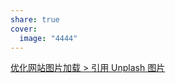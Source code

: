 ```yaml
---
share: true
cover:
  image: "4444"
---
```


[优化网站图片加载 > 引用 Unplash 图片](%E4%BC%98%E5%8C%96%E7%BD%91%E7%AB%99%E5%9B%BE%E7%89%87%E5%8A%A0%E8%BD%BD.md#unplash)